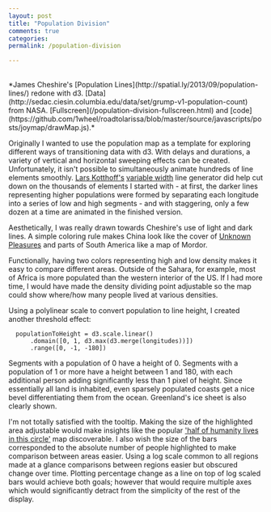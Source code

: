 ```yaml
---
layout: post
title: "Population Division"
comments: true
categories: 
permalink: /population-division

---
```


<div id='joymap'></div>

</br>
*James Cheshire's [Population Lines](http://spatial.ly/2013/09/population-lines/) redone with d3. [Data](http://sedac.ciesin.columbia.edu/data/set/grump-v1-population-count) from NASA. [Fullscreen](/population-division-fullscreen.html) and [code](https://github.com/1wheel/roadtolarissa/blob/master/source/javascripts/posts/joymap/drawMap.js).*

Originally I wanted to use the population map as a template for exploring different ways of transitioning data with d3. With delays and durations, a variety of vertical and horizontal sweeping effects can be created. Unfortunately, it isn't possible to simultaneously animate hundreds of line elements smoothly. [Lars Kotthoff's](http://4c.ucc.ie/~larsko/#other) [variable width](https://github.com/mbostock/d3/pull/448) line generator did help cut down on the thousands of elements I started with - at first, the darker lines representing higher populations were formed by separating each longitude into a series of low and high segments - and with staggering, only a few dozen at a time are animated in the finished version.    

Aesthetically, I was really drawn towards Cheshire's use of light and dark lines. A simple coloring rule makes China look like the cover of [Unknown Pleasures](http://www.youtube.com/watch?v=wVvoQIdD80U) and parts of South America like a map of Mordor. 

Functionally, having two colors representing high and low density makes it easy to compare different areas. Outside of the Sahara, for example, most of Africa is more populated than the western interior of the US. If I had more time, I would have made the density dividing point adjustable so the map could show where/how many people lived at various densities. 

Using a polylinear scale to convert population to line height, I created another threshold effect:

	  populationToHeight = d3.scale.linear()
	      .domain([0, 1, d3.max(d3.merge(longitudes))])
	      .range([0, -1, -180])

Segments with a population of 0 have a height of 0. Segments with a population of 1 or more have a height between 1 and 180, with each additional person adding significantly less than 1 pixel of height. Since essentially all land is inhabited, even sparsely populated coasts get a nice bevel differentiating them from the ocean. Greenland's ice sheet is also clearly shown.

I'm not totally satisfied with the tooltip. Making the size of the highlighted area adjustable would make insights like the popular ['half of humanity lives in this circle'](http://www.washingtonpost.com/blogs/worldviews/wp/2013/05/07/map-more-than-half-of-humanity-lives-within-this-circle/) map discoverable. I also wish the size of the bars corresponded to the absolute number of people highlighted to make comparison between areas easier. Using a log scale common to all regions made at a glance comparisons between regions easier but obscured change over time. Plotting percentage change as a line on top of log scaled bars would achieve both goals; however that would require multiple axes which would significantly detract from the simplicity of the rest of the display. 


<script src="/javascripts/libs/d3.3.13.js" type="text/javascript"></script>
<script src="/javascripts/posts/joymap/line-variable.js" type="text/javascript"></script>
<script src="/javascripts/posts/joymap/drawMap.js" type="text/javascript"></script>

<meta property="og:image" content="/images/thumbnails/joymap.png" />
